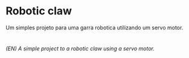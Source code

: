 # Robotic claw
Um simples projeto para uma garra robotica utilizando um servo motor.
#
*(EN) A simple project to a robotic claw using a servo motor.*
